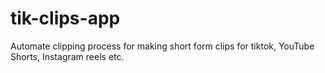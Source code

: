 # tik-clips-app
Automate clipping process for making short form clips for tiktok, YouTube Shorts, Instagram reels etc.
